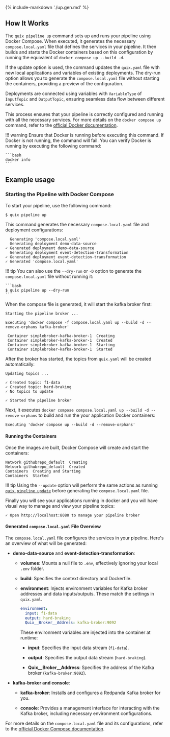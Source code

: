 {% include-markdown './up.gen.md' %}

## How It Works

The `quix pipeline up` command sets up and runs your pipeline using Docker Compose. When executed, it generates the necessary `compose.local.yaml` file that defines the services in your pipeline. It then builds and starts the Docker containers based on this configuration by running the equivalent of `docker compose up --build -d`.

If the update option is used, the command updates the `quix.yaml` file with new local applications and variables of existing deployments. The dry-run option allows you to generate the `compose.local.yaml` file without starting the containers, providing a preview of the configuration.

Deployments are connected using variables with `VariableType` of `InputTopic` and `OutputTopic`, ensuring seamless data flow between different services.

This process ensures that your pipeline is correctly configured and running with all the necessary services. For more details on the `docker compose up` command, refer to the [official Docker documentation](https://docs.docker.com/reference/cli/docker/compose/up/).

!!! warning
    Ensure that Docker is running before executing this command. If Docker is not running, the command will fail. You can verify Docker is running by executing the following command:

    ```bash
    docker info
    ```

## Example usage
### Starting the Pipeline with Docker Compose

To start your pipeline, use the following command:

```bash
$ quix pipeline up
```

This command generates the necessary `compose.local.yaml` file and deployment configurations:

```
  Generating 'compose.local.yaml'
  Generating deployment demo-data-source
✓ Generated deployment demo-data-source
  Generating deployment event-detection-transformation
✓ Generated deployment event-detection-transformation
✓ Generated 'compose.local.yaml'
```

!!! tip
    You can also use the `--dry-run` or `-D` option to generate the `compose.local.yaml` file without running it:

    ```bash
    $ quix pipeline up --dry-run
    ```

When the compose file is generated, it will start the kafka broker first:

```
Starting the pipeline broker ...

Executing 'docker compose -f compose.local.yaml up --build -d --remove-orphans kafka-broker'

 Container simplebroker-kafka-broker-1  Creating
 Container simplebroker-kafka-broker-1  Created
 Container simplebroker-kafka-broker-1  Starting
 Container simplebroker-kafka-broker-1  Started
``` 

After the broker has started, the topics from `quix.yaml` will be created automatically:

```
Updating topics ...

✓ Created topic: f1-data
✓ Created topic: hard-braking
✓ No topics to update

✓ Started the pipeline broker
```

Next, it executes `docker compose compose.local.yaml up --build -d --remove-orphans` to build and run the your application Docker containers:

```text
Executing 'docker compose up --build -d --remove-orphans'
```

#### Running the Containers

Once the images are built, Docker Compose will create and start the containers:

```text
Network githubrepo_default  Creating
Network githubrepo_default  Created
Containers  Creating and Starting
Containers  Started
```

!!! tip
    Using the `--update` option will perform the same actions as running [`quix pipeline update`](update.md) before generating the `compose.local.yaml` file.

Finally you will see your applications running in docker and you will have visual way to manage and view your pipeline topics:

```
✓ Open http://localhost:8080 to manage your pipeline broker
```

#### Generated `compose.local.yaml` File Overview

The `compose.local.yaml` file configures the services in your pipeline. Here's an overview of what will be generated:

- **demo-data-source** and **event-detection-transformation**:
    - **volumes**: Mounts a null file to `.env`, effectively ignoring your local `.env` folder.
    - **build**: Specifies the context directory and Dockerfile.
    - **environment**: Injects environment variables for Kafka broker addresses and data inputs/outputs. These match the settings in `quix.yaml`.

      ```yaml
      environment:
        input: f1-data
        output: hard-braking
        Quix__Broker__Address: kafka-broker:9092
      ```

      These environment variables are injected into the container at runtime:

      - **input**: Specifies the input data stream (`f1-data`).

      - **output**: Specifies the output data stream (`hard-braking`).

      - **Quix__Broker__Address**: Specifies the address of the Kafka broker (`kafka-broker:9092`).


- **kafka-broker and console**:

    - **kafka-broker**: Installs and configures a Redpanda Kafka broker for you.

    - **console**: Provides a management interface for interacting with the Kafka broker, including necessary environment configurations.

For more details on the `compose.local.yaml` file and its configurations, refer to the [official Docker Compose documentation](https://docs.docker.com/compose/compose-file/).